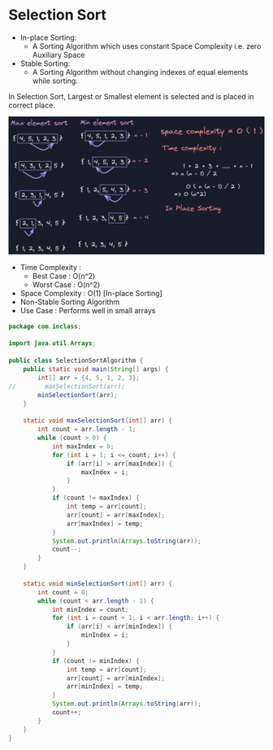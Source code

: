 # Selection Sort

-   In-place Sorting:
    -   A Sorting Algorithm which uses constant Space Complexity i.e. zero Auxiliary Space
-   Stable Sorting:
    -   A Sorting Algorithm without changing indexes of equal elements while sorting.

In Selection Sort, Largest or Smallest element is selected and is placed in correct place.

![](Java/09-selection-sort/image1.png)

-   Time Complexity :
    -   Best Case : O(n^2)
    -   Worst Case : O(n^2)
-   Space Complexity : O(1) [In-place Sorting]
-   Non-Stable Sorting Algorithm
-   Use Case : Performs well in small arrays

```java
package com.inclass;

import java.util.Arrays;

public class SelectionSortAlgorithm {
    public static void main(String[] args) {
        int[] arr = {4, 5, 1, 2, 3};
//        maxSelectionSort(arr);
        minSelectionSort(arr);
    }

    static void maxSelectionSort(int[] arr) {
        int count = arr.length - 1;
        while (count > 0) {
            int maxIndex = 0;
            for (int i = 1; i <= count; i++) {
                if (arr[i] > arr[maxIndex]) {
                    maxIndex = i;
                }
            }
            if (count != maxIndex) {
                int temp = arr[count];
                arr[count] = arr[maxIndex];
                arr[maxIndex] = temp;
            }
            System.out.println(Arrays.toString(arr));
            count--;
        }
    }

    static void minSelectionSort(int[] arr) {
        int count = 0;
        while (count < arr.length - 1) {
            int minIndex = count;
            for (int i = count + 1; i < arr.length; i++) {
                if (arr[i] < arr[minIndex]) {
                    minIndex = i;
                }
            }
            if (count != minIndex) {
                int temp = arr[count];
                arr[count] = arr[minIndex];
                arr[minIndex] = temp;
            }
            System.out.println(Arrays.toString(arr));
            count++;
        }
    }
}
```


